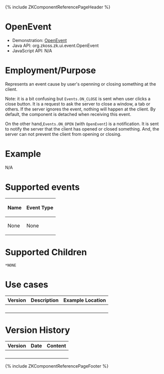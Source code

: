 {% include ZKComponentReferencePageHeader %}

# OpenEvent

- Demonstration: [OpenEvent](http://www.zkoss.org/zkdemo/userguide/#e9)
- Java API: <javadoc>org.zkoss.zk.ui.event.OpenEvent</javadoc>
- JavaScript API: N/A

# Employment/Purpose

Represents an event cause by user's openning or closing something at the
client.

Note: it is a bit confusing but `Events.ON_CLOSE` is sent when user
clicks a close button. It is a request to ask the server to close a
window, a tab or others. If the server ignores the event, nothing will
happen at the client. By default, the component is detached when
receiving this event.

On the other hand,`Events.ON_OPEN` (with `OpenEvent`) is a notification.
It is sent to notify the server that the client has opened or closed
something. And, the server can not prevent the client from opening or
closing.

# Example

N/A

# Supported events

<table>
<thead>
<tr class="header">
<th><center>
<p>Name</p>
</center></th>
<th><center>
<p>Event Type</p>
</center></th>
</tr>
</thead>
<tbody>
<tr class="odd">
<td><p>None</p></td>
<td><p>None</p></td>
</tr>
</tbody>
</table>

# Supported Children

`*NONE`

# Use cases

| Version | Description | Example Location |
|---------|-------------|------------------|
|         |             |                  |

# Version History

| Version | Date | Content |
|---------|------|---------|
|         |      |         |

{% include ZKComponentReferencePageFooter %}
